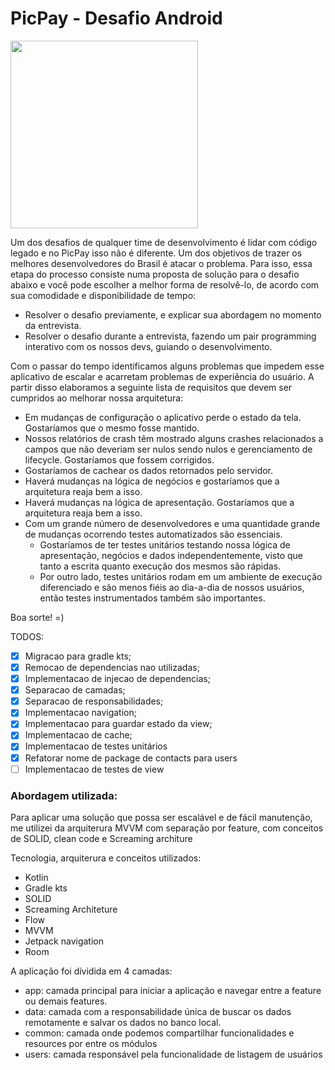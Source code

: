 # PicPay - Desafio Android

<img src="https://github.com/mobilepicpay/desafio-android/blob/master/desafio-picpay.gif" width="300"/>

Um dos desafios de qualquer time de desenvolvimento é lidar com código legado e no PicPay isso não é diferente. Um dos objetivos de trazer os melhores desenvolvedores do Brasil é atacar o problema.
Para isso, essa etapa do processo consiste numa proposta de solução para o desafio abaixo e você pode escolher a melhor forma de resolvê-lo, de acordo com sua comodidade e disponibilidade de tempo:
- Resolver o desafio previamente, e explicar sua abordagem no momento da entrevista.
- Resolver o desafio durante a entrevista, fazendo um pair programming interativo com os nossos devs, guiando o desenvolvimento.

Com o passar do tempo identificamos alguns problemas que impedem esse aplicativo de escalar e acarretam problemas de experiência do usuário. A partir disso elaboramos a seguinte lista de requisitos que devem ser cumpridos ao melhorar nossa arquitetura:

- Em mudanças de configuração o aplicativo perde o estado da tela. Gostaríamos que o mesmo fosse mantido.
- Nossos relatórios de crash têm mostrado alguns crashes relacionados a campos que não deveriam ser nulos sendo nulos e gerenciamento de lifecycle. Gostaríamos que fossem corrigidos.
- Gostaríamos de cachear os dados retornados pelo servidor.
- Haverá mudanças na lógica de negócios e gostaríamos que a arquitetura reaja bem a isso.
- Haverá mudanças na lógica de apresentação. Gostaríamos que a arquitetura reaja bem a isso.
- Com um grande número de desenvolvedores e uma quantidade grande de mudanças ocorrendo testes automatizados são essenciais.
  - Gostaríamos de ter testes unitários testando nossa lógica de apresentação, negócios e dados independentemente, visto que tanto a escrita quanto execução dos mesmos são rápidas.
  - Por outro lado, testes unitários rodam em um ambiente de execução diferenciado e são menos fiéis ao dia-a-dia de nossos usuários, então testes instrumentados também são importantes.

Boa sorte! =)



TODOS:
- [x] Migracao para gradle kts;
- [x] Remocao de dependencias nao utilizadas;
- [x] Implementacao de injecao de dependencias;
- [x] Separacao de camadas;
- [x] Separacao de responsabilidades;
- [x] Implementacao navigation;
- [x] Implementacao para guardar estado da view;
- [x] Implementacao de cache;
- [x] Implementacao de testes unitários
- [x] Refatorar nome de package de contacts para users
- [ ] Implementacao de testes de view

### Abordagem utilizada:

Para aplicar uma solução que possa ser escalável e de fácil manutenção,
me utilizei da arquiterura MVVM com separação por feature, com conceitos de SOLID, clean code e Screaming architure


Tecnologia, arquiterura e conceitos utilizados:

 * Kotlin
 * Gradle kts
 * SOLID
 * Screaming Architeture
 * Flow
 * MVVM
 * Jetpack navigation
 * Room

A aplicação foi dívidida em 4 camadas:

 - app: camada principal para iniciar a aplicação e navegar entre a feature ou demais features.
 - data: camada com a responsabilidade única de buscar os dados remotamente e salvar os dados no banco local.
 - common: camada onde podemos compartilhar funcionalidades e resources por entre os módulos
 - users: camada responsável pela funcionalidade de listagem de usuários






